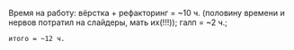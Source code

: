 Время на работу:
    вёрстка + рефакторинг = ~10 ч. (половину времени и нервов потратил на слайдеры, мать их(!!!));
    галп = ~2 ч.;
    
    итого = ~12 ч.